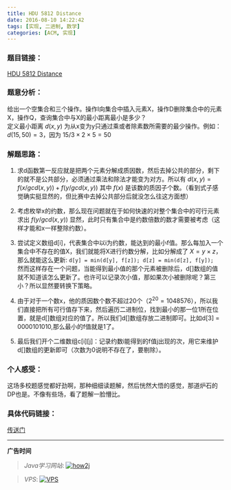 ```yaml
---
title: HDU 5812 Distance
date: 2016-08-10 14:22:42
tags: [实现, 二进制, 数学]
categories: [ACM, 实现]
---
```


### 题目链接：

[HDU 5812 Distance](http://acm.hdu.edu.cn/showproblem.php?pid=5812)

### 题意分析：

给出一个空集合和三个操作。操作I向集合中插入元素X，操作D删除集合中的元素X，操作Q，查询集合中与X的最小距离最小是多少？   
定义最小距离 $d(x,y)$ 为从x变为y只通过乘或者除素数所需要的最少操作。例如：$d(15, 50) = 3$，因为 $15 / 3 \times 2 \times 5 = 50$
<!--more-->

### 解题思路：

1. 求d函数第一反应就是把两个元素分解成质因数，然后去掉公共的部分，剩下的就不是公共部分，必须通过乘法和除法才能变为对方。所以有 $d(x,y) = f(x / gcd(x,y)) + f(y / gcd(x, y))$ 其中 $f(x)$ 是该数的质因子个数。（看到式子感觉确实挺显然的，但比赛中去掉公共部分后就没怎么往这方面想）

2. 考虑枚举x的约数，那么现在问题就在于如何快速的对整个集合中的可行元素求出 $f(y / gcd(x, y))$ 显然，此时只有集合中是约数倍数的数才需要被考虑（这样才能和x一样整除约数）。

3. 尝试定义数组d[i]，代表集合中以i为约数，能达到的最小f值。那么每加入一个集合中不存在的值X，我们就能将X进行约数分解，比如分解成了 $X = y \times z$，那么就能这么更新:
`d[y] = min(d[y], f[z]); d[z] = min(d[z], f[y]); `  
然而这样存在一个问题，当能得到最小值的那个元素被删除后，d[]数组的值就不知道该怎么更新了。也许可以记录次小值，那如果次小被删除呢？第三小？所以显然要转换下策略。

4. 由于对于一个数x，他的质因数个数不超过20个（$2^20 = 1048576$），所以我们直接把所有可行值存下来，然后遍历二进制位，找到最小的那一位1所在位置，就是d[]数组对应的值了。所以我们d[]数组存放二进制即可。比如d[3] = 0000101010,那么最小的f值就是1了。

5. 最后我们开个二维数组c[i][j]：记录约数i能得到的f值j出现的次，用它来维护d[]数组的更新即可（次数为0说明不存在了，要剔除）。

### 个人感受：

这场多校题感觉都好劲啊，那种细细读题解，然后恍然大悟的感觉，那道炉石的DP也是。不像有些场，看了题解一脸懵比。

### 具体代码链接：

[传送门](https://github.com/GooZy/Codes/blob/master/Trainning/2016%E5%A4%9A%E6%A0%A1%E7%AC%AC07%E5%9C%BA/Distance.cpp)




---

**广告时间**




> *Java学习网站*: <a href="http://how2j.cn?p=23251" target="_blank">![how2j](https://github.com/GooZy/GooZy.github.io/blob/hexo/source/images/how2j.png?raw=true)</a>

> *VPS*: <a href="https://www.vultr.com/?ref=7255071" target="_blank">![VPS](https://github.com/GooZy/GooZy.github.io/blob/hexo/source/images/banner_2.png?raw=true)</a>

